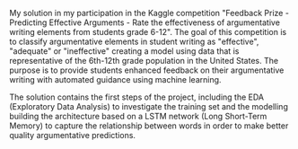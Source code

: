 My solution in my participation in the Kaggle competition "Feedback Prize - Predicting Effective Arguments - Rate the effectiveness of argumentative writing elements from students grade 6-12". The goal of this competition is to classify argumentative elements in student writing as "effective", "adequate" or "ineffective" creating a model using data that is representative of the 6th-12th grade population in the United States. The purpose is to provide students enhanced feedback on their argumentative writing with automated guidance using machine learning.

The solution contains the first steps of the project, including the EDA (Exploratory Data Analysis) to investigate the training set and the modelling building the architecture based on a LSTM network (Long Short-Term Memory) to capture the relationship between words in order to make better quality argumentative predictions.
